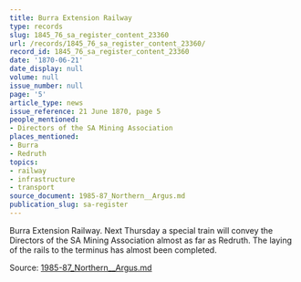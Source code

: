 ```yaml
---
title: Burra Extension Railway
type: records
slug: 1845_76_sa_register_content_23360
url: /records/1845_76_sa_register_content_23360/
record_id: 1845_76_sa_register_content_23360
date: '1870-06-21'
date_display: null
volume: null
issue_number: null
page: '5'
article_type: news
issue_reference: 21 June 1870, page 5
people_mentioned:
- Directors of the SA Mining Association
places_mentioned:
- Burra
- Redruth
topics:
- railway
- infrastructure
- transport
source_document: 1985-87_Northern__Argus.md
publication_slug: sa-register
---
```


Burra Extension Railway.  Next Thursday a special train will convey the Directors of the SA Mining Association almost as far as Redruth.  The laying of the rails to the terminus has almost been completed.

Source: [1985-87_Northern__Argus.md](/downloads/markdown/1985-87_Northern__Argus.md)
